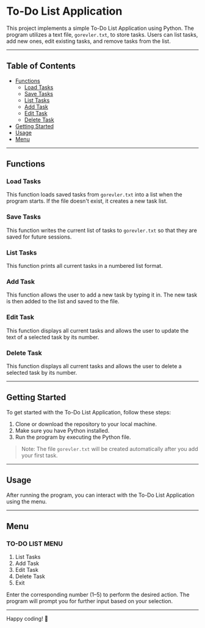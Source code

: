 # To-Do List Application

This project implements a simple To-Do List Application using Python. The program utilizes a text file, `gorevler.txt`, to store tasks. Users can list tasks, add new ones, edit existing tasks, and remove tasks from the list.

---

## Table of Contents

- [Functions](#functions)  
  - [Load Tasks](#load-tasks)  
  - [Save Tasks](#save-tasks)  
  - [List Tasks](#list-tasks)  
  - [Add Task](#add-task)  
  - [Edit Task](#edit-task)  
  - [Delete Task](#delete-task)  
- [Getting Started](#getting-started)  
- [Usage](#usage)  
- [Menu](#menu)  

---

## Functions

### Load Tasks

This function loads saved tasks from `gorevler.txt` into a list when the program starts. If the file doesn't exist, it creates a new task list.

### Save Tasks

This function writes the current list of tasks to `gorevler.txt` so that they are saved for future sessions.

### List Tasks

This function prints all current tasks in a numbered list format.

### Add Task

This function allows the user to add a new task by typing it in. The new task is then added to the list and saved to the file.

### Edit Task

This function displays all current tasks and allows the user to update the text of a selected task by its number.

### Delete Task

This function displays all current tasks and allows the user to delete a selected task by its number.

---

## Getting Started

To get started with the To-Do List Application, follow these steps:

1. Clone or download the repository to your local machine.  
2. Make sure you have Python installed.  
3. Run the program by executing the Python file.

> Note: The file `gorevler.txt` will be created automatically after you add your first task.

---

## Usage

After running the program, you can interact with the To-Do List Application using the menu.

---

## Menu
### TO-DO LIST MENU
1) List Tasks
2) Add Task
3) Edit Task
4) Delete Task
5) Exit

Enter the corresponding number (1–5) to perform the desired action. The program will prompt you for further input based on your selection.

---

Happy coding! 🚀
